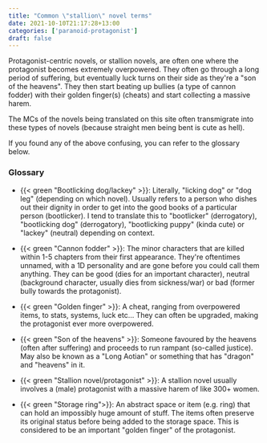 ```yaml
---
title: "Common \"stallion\" novel terms"
date: 2021-10-10T21:17:28+13:00
categories: ['paranoid-protagonist']
draft: false
---
```


Protagonist-centric novels, or stallion novels, are often one where the protagonist becomes extremely overpowered. They often go through a long period of suffering, but eventually luck turns on their side as they're a "son of the heavens". They then start beating up bullies (a type of cannon fodder) with their golden finger(s) (cheats) and start collecting a massive harem.

The MCs of the novels being translated on this site often transmigrate into these types of novels (because straight men being bent is cute as hell).

If you found any of the above confusing, you can refer to the glossary below.

### Glossary

- {{< green "Bootlicking dog/lackey" >}}: Literally, "licking dog" or "dog leg" (depending on which novel). Usually refers to a person who dishes out their dignity in order to get into the good books of a particular person (bootlicker). I tend to translate this to "bootlicker" (derrogatory), "bootlicking dog" (derrogatory), "bootlicking puppy" (kinda cute) or "lackey" (neutral) depending on context.

- {{< green "Cannon fodder" >}}: The minor characters that are killed within 1-5 chapters from their first appearance. They're oftentimes unnamed, with a 1D personality and are gone before you could call them anything. They can be good (dies for an important character), neutral (background character, usually dies from sickness/war) or bad (former bully towards the protagonist).

- {{< green "Golden finger" >}}: A cheat, ranging from overpowered items, to stats, systems, luck etc… They can often be upgraded, making the protagonist ever more overpowered.

- {{< green "Son of the heavens" >}}: Someone favoured by the heavens (often after suffering) and proceeds to run rampant (so-called justice). May also be known as a "Long Aotian" or something that has "dragon" and "heavens" in it.

- {{< green "Stallion novel/protagonist" >}}: A stallion novel usually involves a (male) protagonist with a massive harem of like 300+ women.

- {{< green "Storage ring">}}: An abstract space or item (e.g. ring) that can hold an impossibly huge amount of stuff. The items often preserve its original status before being added to the storage space. This is considered to be an important "golden finger" of the protagonist.